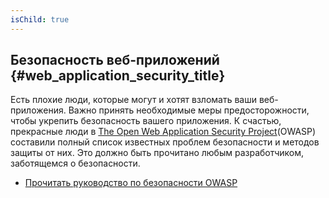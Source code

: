 ```yaml
---
isChild: true
---
```


## Безопасность веб-приложений {#web_application_security_title}

Есть плохие люди, которые могут и хотят взломать ваши веб-приложения. Важно принять необходимые меры предосторожности, чтобы укрепить безопасность вашего приложения. К счастью, прекрасные люди в [The Open Web Application Security Project][1](OWASP) составили полный список известных проблем безопасности и методов защиты от них. Это должно быть прочитано любым разработчиком, заботящемся о безопасности.

* [Прочитать руководство по безопасности OWASP][2]

[1]: https://www.owasp.org/
[2]: https://www.owasp.org/index.php/Guide_Table_of_Contents
